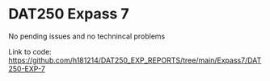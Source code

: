<h1>DAT250 Expass 7</h1>

No pending issues and no technincal problems

Link to code: https://github.com/h181214/DAT250_EXP_REPORTS/tree/main/Expass7/DAT250-EXP-7

